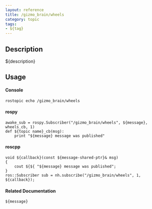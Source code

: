 ```yaml
---
layout: reference
title: /gizmo_brain/wheels
category: topic
tags: 
- ${tag}
---
```


## Description
${description}

## Usage
#### Console
```
rostopic echo /gizmo_brain/wheels
```

#### rospy
```
awake_sub = rospy.Subscriber("/gizmo_brain/wheels", ${message}, wheels_cb, 1)
def ${topic name}_cb(msg):
    print "${message} message was published"
```

#### roscpp
```
void ${callback}(const ${message-shared-ptr}& msg)
{
    cout ${${ "${message} message was published";
}
ros::Subscriber sub = nh.subscribe("/gizmo_brain/wheels", 1, ${callback});
```

#### Related Documentation
``${message}``  